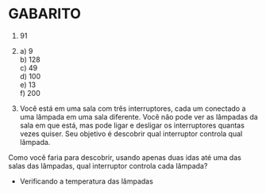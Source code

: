 # GABARITO

1) 91

3) 
    a) 9<br>
    b) 128<br>
    c) 49<br>
    d) 100<br>
    e) 13<br>
    f) 200<br>

4) Você está em uma sala com três interruptores, cada um conectado a uma lâmpada em uma sala diferente. Você não pode ver as lâmpadas da sala em que está, mas pode ligar e desligar os interruptores quantas vezes quiser. Seu objetivo é descobrir qual interruptor controla qual lâmpada.

Como você faria para descobrir, usando apenas duas idas até uma das salas das lâmpadas, qual interruptor controla cada lâmpada?  

- Verificando a temperatura das lâmpadas 